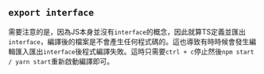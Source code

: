

## `export interface`
需要注意的是，因為JS本身並沒有`interface`的概念，因此就算TS定義並匯出`interface`，編譯後的檔案是不會產生任何程式碼的。這也導致有時時候會發生編輯匯入匯出`interface`後程式編譯失敗。這時只需要`ctrl + c`停止然後`npm start / yarn start`重新啟動編譯即可。
